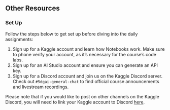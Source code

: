 ## Other Resources

### Set Up

Follow the steps below to get set up before diving into the daily assignments:

1. Sign up for a Kaggle account and learn how Notebooks work. Make sure to phone verify your account, as it’s necessary for the course’s code labs.
2. Sign up for an AI Studio account and ensure you can generate an API key.
3. Sign up for a Discord account and join us on the Kaggle Discord server. Check out `#5dgai-general-chat` to find official course announcements and livestream recordings.

Please note that if you would like to post on other channels on the Kaggle Discord, you will need to link your Kaggle account to Discord [here](https://kaggle.com/discord/confirmation).